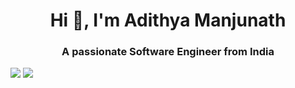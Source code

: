 <h1 align="center">Hi 👋, I'm Adithya Manjunath</h1>
<h3 align="center">A passionate Software Engineer from India</h3>

<img src = "https://github-readme-stats.vercel.app/api?username=Cr4zySh4rk&show_icons=true&theme=radical" />
<img src = "https://github-readme-stats.vercel.app/api/top-langs/?username=Cr4zySh4rk&layout=compact&theme=radical" />

